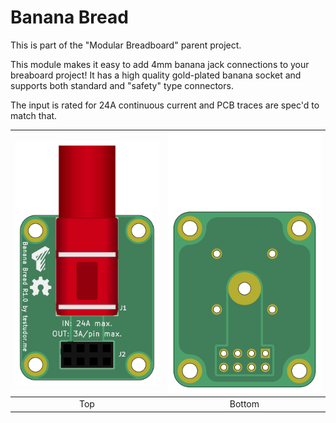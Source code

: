 # Banana Bread

This is part of the "Modular Breadboard" parent project.

This module makes it easy to add 4mm banana jack connections to your breaboard project! It has a high quality gold-plated banana socket and supports both standard and "safety" type connectors. 

The input is rated for 24A continuous current and PCB traces are spec'd to match that.

| ![Alt text](./images/front.png) | ![Alt text](./images/back.png) |
|:---:|:---:|
|Top|Bottom|
